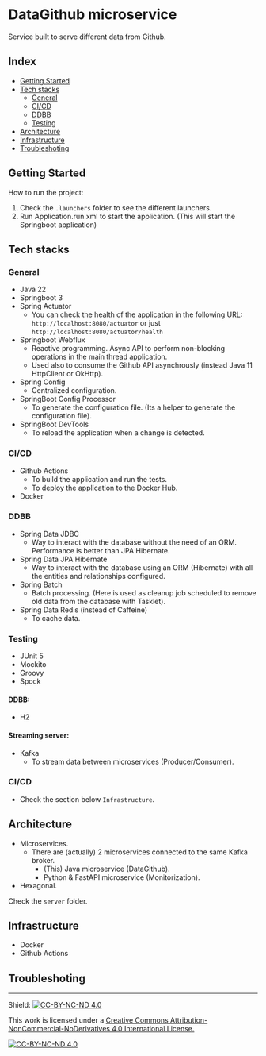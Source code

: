 # DataGithub microservice

Service built to serve different data from Github.

## Index

- [Getting Started](#getting-started)
- [Tech stacks](#tech-stacks)
  - [General](#general) 
  - [CI/CD](#cicd)
  - [DDBB](#ddbb)
  - [Testing](#testing)
- [Architecture](#architecture)
- [Infrastructure](#infrastructure)
- [Troubleshoting](#troubleshoting)

## Getting Started

How to run the project:

1. Check the `.launchers` folder to see the different launchers.
2. Run Application.run.xml to start the application. (This will start the Springboot application)

## Tech stacks

### General

- Java 22
- Springboot 3
- Spring Actuator
  - You can check the health of the application in the following URL: `http://localhost:8080/actuator` or just `http://localhost:8080/actuator/health`
- Springboot Webflux
  - Reactive programming. Async API to perform non-blocking operations in the main thread application.
  - Used also to consume the Github API asynchrously (instead Java 11 HttpClient or OkHttp).
- Spring Config
  - Centralized configuration.
- SpringBoot Config Processor
  - To generate the configuration file. (Its a helper to generate the configuration file).
- SpringBoot DevTools
  - To reload the application when a change is detected.

### CI/CD

- Github Actions
  - To build the application and run the tests.
  - To deploy the application to the Docker Hub.
- Docker

### DDBB

- Spring Data JDBC
  - Way to interact with the database without the need of an ORM. Performance is better than JPA Hibernate.
- Spring Data JPA Hibernate
  - Way to interact with the database using an ORM (Hibernate) with all the entities and relationships configured.
- Spring Batch
  - Batch processing. (Here is used as cleanup job scheduled to remove old data from the database with Tasklet).
- Spring Data Redis (instead of Caffeine)
  - To cache data.

### Testing

- JUnit 5
- Mockito
- Groovy
- Spock


#### DDBB:

- H2

#### Streaming server:

- Kafka
  - To stream data between microservices (Producer/Consumer).

### CI/CD

- Check the section below `Infrastructure`.

## Architecture

- Microservices.
  - There are (actually) 2 microservices connected to the same Kafka broker.
    - (This) Java microservice (DataGithub).
    - Python & FastAPI microservice (Monitorization).
- Hexagonal. 

Check the `server` folder.

## Infrastructure

- Docker
- Github Actions

## Troubleshoting


---

Shield: [![CC-BY-NC-ND 4.0][CC-BY-NC-ND-shield]][CC-BY-NC-ND]

This work is licensed under a [Creative Commons Attribution-NonCommercial-NoDerivatives 4.0 International License.][CC-BY-NC-ND]

[![CC-BY-NC-ND 4.0][CC-BY-NC-ND-image]][CC-BY-NC-ND]

[CC-BY-NC-ND-shield]: https://img.shields.io/badge/License-CC--BY--NC--ND--4.0-lightgrey
[CC-BY-NC-ND]: http://creativecommons.org/licenses/by-nc-nd/4.0/
[CC-BY-NC-ND-image]: https://i.creativecommons.org/l/by-nc-nd/4.0/88x31.png
